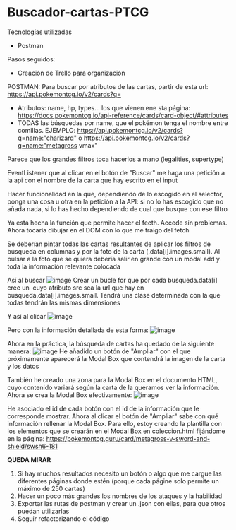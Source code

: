 # Buscador-cartas-PTCG

Tecnologías utilizadas
 - Postman

Pasos seguidos:
 - Creación de Trello para organización

POSTMAN:
Para buscar por atributos de las cartas, partir de esta url: 
https://api.pokemontcg.io/v2/cards?q=
 - Atributos: name, hp, types... los que vienen ene sta página: https://docs.pokemontcg.io/api-reference/cards/card-object/#attributes
 - TODAS las búsquedas por name, que el pokémon tenga el nombre entre comillas. EJEMPLO: https://api.pokemontcg.io/v2/cards?q=name:"charizard" o https://api.pokemontcg.io/v2/cards?q=name:"metagross vmax"

Parece que los grandes filtros toca hacerlos a mano (legalities, supertype)

EventListener que al clicar en el botón de "Buscar" me haga una petición a la api con el nombre de la carta que hay escrito en el input

Hacer funcionalidad en la que, dependiendo de lo escogido en el selector, ponga una cosa u otra en la petición a la API: si no lo has escogido que no añada nada, si lo has hecho dependiendo de cual que busque con ese filtro

Ya está hecha la función que permite hacer el fecth. Accede sin problemas. Ahora tocaría dibujar en el DOM con lo que me traigo del fetch

Se deberían pintar todas las cartas resultantes de aplicar los filtros de búsqueda en columnas y por la foto de la carta (.data[i].images.small). Al pulsar a la foto que se quiera debería salir en grande con un modal add y toda la información relevante colocada

Así al buscar
![image](https://github.com/2Tucho/Buscador-cartas-PTCG/assets/105043263/655a8196-8fed-4b44-b9a8-07e09f29482c)
Crear un bucle for que por cada busqueda.data[i] cree un <img> cuyo atributo src sea la url que hay en busqueda.data[i].images.small. Tendrá una clase determinada con la que todas tendrán las mismas dimensiones

Y así al clicar
![image](https://github.com/2Tucho/Buscador-cartas-PTCG/assets/105043263/4fed6e2d-ded9-4ac6-9bde-19bbc3a48bbf)

Pero con la información detallada de esta forma:
![image](https://github.com/2Tucho/Buscador-cartas-PTCG/assets/105043263/f7dc4402-606c-4d1f-9ceb-c6a6635ed8b3)

Ahora en la práctica, la búsqueda de cartas ha quedado de la siguiente manera:
![image](https://github.com/2Tucho/Buscador-cartas-PTCG/assets/105043263/4f1d51e4-b6bb-4d8e-89b4-b0702a81abc3)
He añadido un botón de "Ampliar" con el que próximamente aparecerá la Modal Box que contendrá la imagen de la carta y los datos

También he creado una zona para la Modal Box en el documento HTML, cuyo contenido variará según la carta de la queramos ver la información. Ahora se crea la Modal Box efectivamente:
![image](https://github.com/2Tucho/Buscador-cartas-PTCG/assets/105043263/21afbece-7544-48c3-8b86-db03eb564d95)

He asociado el id de cada botón con el id de la información que le corresponde mostrar. Ahora al clicar el botón de "Ampliar" sabe con qué información rellenar la Modal Box.
Para ello, estoy creando la plantilla con los elementos que se crearán en el Modal Box en coleccion.html fijándome en la página: https://pokemontcg.guru/card/metagross-v-sword-and-shield/swsh6-181

**QUEDA MIRAR**
1. Si hay muchos resultados necesito un botón o algo que me cargue las diferentes páginas donde estén (porque cada págine solo permite un máximo de 250 cartas)
2. Hacer un poco más grandes los nombres de los ataques y la habilidad
3. Exportar las rutas de postman y crear un .json con ellas, para que otros puedan utilizarlas
4. Seguir refactorizando el código